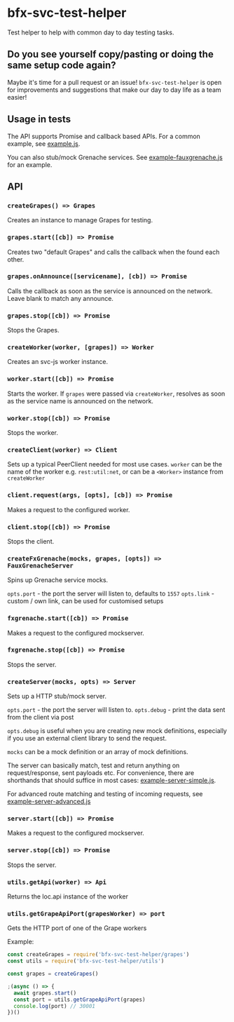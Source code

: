 # bfx-svc-test-helper

Test helper to help with common day to day testing tasks.

## Do you see yourself copy/pasting or doing the same setup code again?

Maybe it's time for a pull request or an issue! `bfx-svc-test-helper` is open
for improvements and suggestions that make our day to day life as a team easier!

## Usage in tests

The API supports Promise and callback based APIs. For a common example,
see [example.js](example.js).

You can also stub/mock Grenache services. See
[example-fauxgrenache.js](example-fauxgrenache.js) for an example.

## API

### `createGrapes() => Grapes`

Creates an instance to manage Grapes for testing.

### `grapes.start([cb]) => Promise`

Creates two "default Grapes" and calls the callback when the found each other.

### `grapes.onAnnounce([servicename], [cb]) => Promise`

Calls the callback as soon as the service is announced on the network.
Leave blank to match any announce.

### `grapes.stop([cb]) => Promise`

Stops the Grapes.

### `createWorker(worker, [grapes]) => Worker`

Creates an svc-js worker instance.

### `worker.start([cb]) => Promise`

Starts the worker. If `grapes` were passed via `createWorker`, resolves as
soon as the service name is announced on the network.

### `worker.stop([cb]) => Promise`

Stops the worker.

### `createClient(worker) => Client`

Sets up a typical PeerClient needed for most use cases.
`worker` can be the name of the worker e.g. `rest:util:net`, or can be a
`<Worker>` instance from `createWorker`

### `client.request(args, [opts], [cb]) => Promise`

Makes a request to the configured worker.

### `client.stop([cb]) => Promise`

Stops the client.

### `createFxGrenache(mocks, grapes, [opts]) => FauxGrenacheServer`

Spins up Grenache service mocks.

  `opts.port` - the port the server will listen to, defaults to `1557`
  `opts.link` - custom / own link, can be used for customised setups

### `fxgrenache.start([cb]) => Promise`

Makes a request to the configured mockserver.

### `fxgrenache.stop([cb]) => Promise`

Stops the server.

### `createServer(mocks, opts) => Server`

Sets up a HTTP stub/mock server.

  `opts.port` - the port the server will listen to.
  `opts.debug` - print the data sent from the client via post

`opts.debug` is useful when you are creating new mock definitions, especially
if you use an external client library to send the request.

`mocks` can be a mock definition or an array of mock definitions.

The server can basically match, test and return anything on request/response,
sent payloads etc. For convenience, there are shorthands that should suffice
in most cases: [example-server-simple.js](example-server-simple.js).

For advanced route matching and testing of incoming requests, see [example-server-advanced.js](example-server-advanced.js)

### `server.start([cb]) => Promise`

Makes a request to the configured mockserver.

### `server.stop([cb]) => Promise`

Stops the server.

### `utils.getApi(worker) => Api`

Returns the loc.api instance of the worker

### `utils.getGrapeApiPort(grapesWorker) => port`

Gets the HTTP port of one of the Grape workers

Example:

```js
const createGrapes = require('bfx-svc-test-helper/grapes')
const utils = require('bfx-svc-test-helper/utils')

const grapes = createGrapes()

;(async () => {
  await grapes.start()
  const port = utils.getGrapeApiPort(grapes)
  console.log(port) // 30001
})()
```

